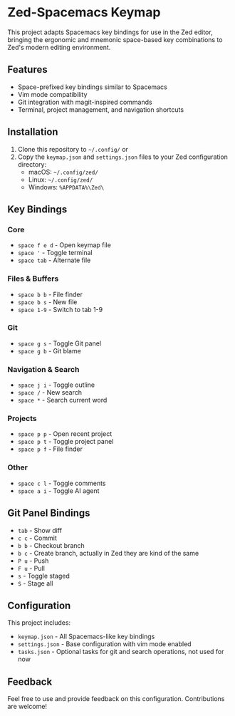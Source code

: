 # Zed-Spacemacs Keymap

This project adapts Spacemacs key bindings for use in the Zed editor, bringing the ergonomic and mnemonic space-based key combinations to Zed's modern editing environment.

## Features

- Space-prefixed key bindings similar to Spacemacs
- Vim mode compatibility
- Git integration with magit-inspired commands
- Terminal, project management, and navigation shortcuts

## Installation

1. Clone this repository to `~/.config/` or
2. Copy the `keymap.json` and `settings.json` files to your Zed configuration directory:
   - macOS: `~/.config/zed/`
   - Linux: `~/.config/zed/`
   - Windows: `%APPDATA%\Zed\`

## Key Bindings

### Core

- `space f e d` - Open keymap file
- `space '` - Toggle terminal
- `space tab` - Alternate file

### Files & Buffers

- `space b b` - File finder
- `space b s` - New file
- `space 1-9` - Switch to tab 1-9

### Git

- `space g s` - Toggle Git panel
- `space g b` - Git blame

### Navigation & Search

- `space j i` - Toggle outline
- `space /` - New search
- `space *` - Search current word

### Projects

- `space p p` - Open recent project
- `space p t` - Toggle project panel
- `space p f` - File finder

### Other

- `space c l` - Toggle comments
- `space a i` - Toggle AI agent

## Git Panel Bindings

- `tab` - Show diff
- `c c` - Commit
- `b b` - Checkout branch
- `b c` - Create branch, actually in Zed they are kind of the same
- `P u` - Push
- `F u` - Pull
- `s` - Toggle staged
- `S` - Stage all

## Configuration

This project includes:
- `keymap.json` - All Spacemacs-like key bindings
- `settings.json` - Base configuration with vim mode enabled
- `tasks.json` - Optional tasks for git and search operations, not used for now

## Feedback

Feel free to use and provide feedback on this configuration. Contributions are welcome!
